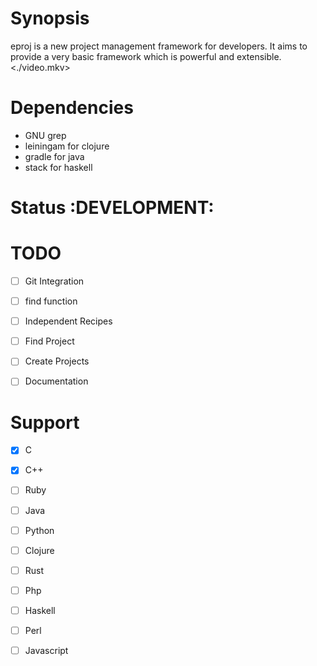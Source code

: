 

# Synopsis

eproj is a new project management framework for developers. It aims to provide a very basic framework which is powerful and extensible.
<./video.mkv>


# Dependencies

-   GNU grep
-   leiningam for clojure
-   gradle for java
-   stack for haskell


# Status     :DEVELOPMENT:


# TODO

-   [ ] Git Integration
-   [ ] find function
-   [ ] Independent Recipes
-   [ ] Find Project
-   [ ] Create Projects
-   [ ] Documentation


# Support

-   [X] C
-   [X] C++
-   [ ] Ruby
-   [ ] Java
-   [ ] Python
-   [ ] Clojure
-   [ ] Rust
-   [ ] Php
-   [ ] Haskell
-   [ ] Perl
-   [ ] Javascript

